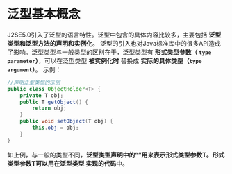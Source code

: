泛型基本概念
===============================================================
J2SE5.0引入了泛型的语言特性。泛型中包含的具体内容比较多，主要包括 **泛型类型和泛型方法的声明和实例化**。
泛型的引入也对Java标准库中的很多API造成了影响。泛型类型与一般类型的区别在于，泛型类型有 **形式类型参数（
`type parameter`）**，可以在泛型类型 **被实例化时** 替换成 **实际的具体类型（`type argument`）**。
示例：
```java
//声明泛型类型的示例
public class ObjectHolder<T> {
    private T obj;
    public T getObject() {
        return obj;
    }
    public void setObject(T obj) {
        this.obj = obj;
    }
}
```
如上例，与一般的类型不同，**泛型类型声明中的“<T>”用来表示形式类型参数T。形式类型参数T可以用在泛型类型
实现的代码中**。
